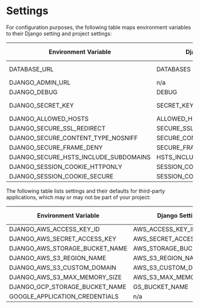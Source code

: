 # Settings

For configuration purposes, the following table maps environment variables to their Django setting and project settings:

| Environment Variable                  | Django Setting              | Development Default | Production Default   |
| ------------------------------------- | --------------------------- | ------------------- | -------------------- |
| DATABASE_URL                          | DATABASES                   | auto w/ Docker;     | raises error         |
| DJANGO_ADMIN_URL                      | n/a                         | 'admin/'            | raises error         |
| DJANGO_DEBUG                          | DEBUG                       | True                | False                |
| DJANGO_SECRET_KEY                     | SECRET_KEY                  | auto-generated      | raises error         |
| DJANGO_ALLOWED_HOSTS                  | ALLOWED_HOSTS               | ['*']               | ['your_domain_name'] |
| DJANGO_SECURE_SSL_REDIRECT            | SECURE_SSL_REDIRECT         | n/a                 | True                 |
| DJANGO_SECURE_CONTENT_TYPE_NOSNIFF    | SECURE_CONTENT_TYPE_NOSNIFF | n/a                 | True                 |
| DJANGO_SECURE_FRAME_DENY              | SECURE_FRAME_DENY           | n/a                 | True                 |
| DJANGO_SECURE_HSTS_INCLUDE_SUBDOMAINS | HSTS_INCLUDE_SUBDOMAINS     | n/a                 | True                 |
| DJANGO_SESSION_COOKIE_HTTPONLY        | SESSION_COOKIE_HTTPONLY     | n/a                 | True                 |
| DJANGO_SESSION_COOKIE_SECURE          | SESSION_COOKIE_SECURE       | n/a                 | False                |

The following table lists settings and their defaults for third-party applications, which may or may not be part of your project:

| Environment Variable           | Django Setting          | Development Default | Production Default |
| ------------------------------ | ----------------------- | ------------------- | ------------------ |
| DJANGO_AWS_ACCESS_KEY_ID       | AWS_ACCESS_KEY_ID       | n/a                 | raises error       |
| DJANGO_AWS_SECRET_ACCESS_KEY   | AWS_SECRET_ACCESS_KEY   | n/a                 | raises error       |
| DJANGO_AWS_STORAGE_BUCKET_NAME | AWS_STORAGE_BUCKET_NAME | n/a                 | raises error       |
| DJANGO_AWS_S3_REGION_NAME      | AWS_S3_REGION_NAME      | n/a                 | None               |
| DJANGO_AWS_S3_CUSTOM_DOMAIN    | AWS_S3_CUSTOM_DOMAIN    | n/a                 | None               |
| DJANGO_AWS_S3_MAX_MEMORY_SIZE  | AWS_S3_MAX_MEMORY_SIZE  | n/a                 | 100_000_000        |
| DJANGO_GCP_STORAGE_BUCKET_NAME | GS_BUCKET_NAME          | n/a                 | raises error       |
| GOOGLE_APPLICATION_CREDENTIALS | n/a                     | n/a                 | raises error       |

